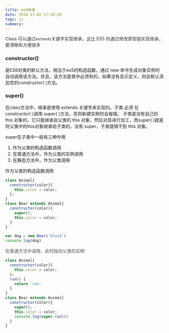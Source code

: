 ```yaml
---
title: es6继承
date: 2018-11-02 17:34:20
tags: js
summary:
---
```

<span data-type="color" style="color:rgb(51, 51, 51)">Class 可以通过</span>`extends`<span data-type="color" style="color:rgb(51, 51, 51)">关键字实现继承，这比 ES5 的通过修改原型链实现继承，要清晰和方便很多</span>

### constructor()
是ES6对类的默认方法，相当于es5的构造函数，通过 new 命令生成对象实例时自动调用该方法。并且，该方法是类中必须有的，如果没有显示定义，则会默认添加空的constructor( )方法。

### super()
在class方法中，继承是使用 extends 关键字来实现的。子类 必须 在 constructor( )调用 super( )方法，否则新建实例时会报错。
子类是没有自己的 this 对象的，它只能继承自父类的 this 对象，然后对其进行加工，而super( )就是将父类中的this对象继承给子类的。没有 super，子类就得不到 this 对象。

super在子类中一般有三种作用
1. 作为父类的构造函数调用
2. 在普通方法中，作为父类的实例调用
3. 在静态方法中，作为父类调用

作为父类的构造函数调用

```javascript
class Animal{
  constructor(color){
    this.color = color;
  };
}
class Bear extends Animal{
  constructor(color){
    super();
    this.color = color;
  }
}

var dog = new Bear('block')
console.log(dog)
```

<span data-type="color" style="color:rgb(79, 79, 79)"><span data-type="background" style="background-color:rgb(255, 255, 255)">在普通方法中调用，此时指向父类的实例</span></span>

```javascript
class Animal{
  constructor(color){
    this.color = color;
  };
  run() {
    return 'run'
  }
}
class Bear extends Animal{
  constructor(color){
    super();
    this.color = color;
    console.log(super.run())
  }
}
```